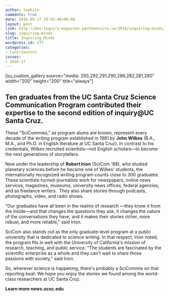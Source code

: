 ```yaml
---
author: lnwhite
comments: true
date: 2016-05-17 19:55:46+00:00
layout: post
link: http://dev-inquiry-magazine.pantheonsite.io/2016/inquiring-minds/
slug: inquiring-minds
title: Inquiring Minds
wordpress_id: 277
categories:
- Contributors
issues:
- 2016-17
---
```


[su_custom_gallery source="media: 293,292,291,290,286,282,281,280" width="200" height="200" title="always"]


## Ten graduates from the UC Santa Cruz Science Communication Program contributed their expertise to the second edition of inquiry@UC Santa Cruz.




These "SciCommies," as program alums are known, represent every decade of the writing program established in 1981 by **John Wilkes** (B.A., M.A., and Ph.D. in English literature at UC Santa Cruz). In contrast
to his credentials, Wilkes recruited scientists—not English scholars—to become the next generations of storytellers.




Now under the leadership of **Robert Irion** (SciCom '88), who studied planetary sciences before he became one of Wilkes' students, the internationally recognized writing program counts close to 300 graduates. These scientists-turned-journalists work for newspapers, online news services, magazines, museums, university news offices, federal agencies, and as freelance writers.  They also share stories through podcasts, photographs, video, and radio shows.




"Our graduates have all been in the realms of research —they know it from the inside—and that changes the questions they ask, it changes the nature of the conversations they have, and it makes their stories richer, more robust, and more reliable," said Irion.




SciCom also stands out as the only graduate-level program at a public university that is dedicated to science writing. In that respect, Irion noted, the program fits in well with the University of California's mission of research, teaching, and public service. "The students are fascinated by the scientific enterprise as a whole and they can't wait to share those passions with society," said Irion.




So, wherever science is happening, there's probably a SciCommie on that reporting beat. We hope you enjoy the stories we found among the world-class researchers at UC Santa Cruz.




**Learn more news.ucsc.edu**
